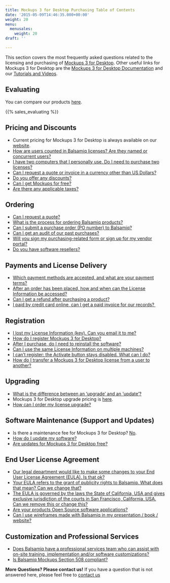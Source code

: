 ```yaml
---
title: Mockups 3 for Desktop Purchasing Table of Contents
date: '2015-05-09T14:46:35.000+00:00'
weight: 20
menu:
  menusales:
    weight: 20
draft: ''

---
```


This section covers the most frequently asked questions related to the licensing and purchasing of [Mockups 3 for Desktop](https://balsamiq.com/download). Other useful links for Mockups 3 for Desktop are the [Mockups 3 for Desktop Documentation](https://docs.balsamiq.com/desktop/) and our [Tutorials and Videos](/tutorials/).

## Evaluating

You can compare our products <a href="https://balsamiq.com/products/">here</a>.

{{% sales_evaluating %}}

## Pricing and Discounts

*   Current pricing for Mockups 3 for Desktop is always available on our [website](https://balsamiq.com/buy).
*   [How are users counted in Balsamiq licenses? Are they named or concurrent users?](/sales/userscounted/)
*   [I have two computers that I personally use. Do I need to purchase two licenses?](/sales/multiplecomputers/)
*   [Can I request a quote or invoice in a currency other than US Dollars?](/sales/currency/)
*   [Do you offer any discounts?](/sales/discounts/)
*   [Can I get Mockups for free?](https://balsamiq.com/free)
*   [Are there any applicable taxes?](/sales/taxes/)

## Ordering

*   [Can I request a quote?](/sales/quote/)
*   [What is the process for ordering Balsamiq products?](/sales/ordering/#licenses)
*   [Can I submit a purchase order (PO number) to Balsamiq?](/sales/purchaseorders/)
*   [Can I get an audit of our past purchases?](/sales/audit/)
*   [Will you sign my purchasing-related form or sign up for my vendor portal?](/sales/forms/)
*   [Do you have software resellers?](/sales/resellers/)

## Payments and License Delivery

*   [Which payment methods are accepted, and what are your payment terms?](/sales/paymentmethods/#licenses)
*   [After an order has been placed, how and when can the License Information be accessed?](/sales/licensedelivery/)
*   [Can I get a refund after purchasing a product?](/sales/refunds/)
*   [I paid by credit card online, can I get a paid invoice for our records? ](https://balsamiq.com/buy/invoice/)

## Registration

*   [I lost my License Information (key). Can you email it to me?](/sales/lostlicense/)
*   [How do I register Mockups 3 for Desktop?](/installation/register/)
*   [After I purchase, do I need to reinstall the software?](/sales/reinstall/)
*   [Can I use the same License Information on multiple machines?](/sales/multiplecomputers/)
*   [I can’t register: the Activate button stays disabled. What can I do?](/sales/cantregister/)
*   [How do I transfer a Mockups 3 for Desktop license from a user to another?](/sales/licensetransfer/)

## Upgrading

*   [What is the difference between an ‘upgrade’ and an ‘update’?](/sales/upgrades/)
*   Mockups 3 for Desktop upgrade pricing is [here](https://balsamiq.com/buy/#du).
*   [How can I order my license upgrade?](/sales/upgrades/#how-can-i-order-an-upgrade)

## Software Maintenance (Support and Updates)

*   Is there a maintenance fee for Mockups 3 for Desktop? [No](/sales/maintenance/#when-does-my-maintenance-start-and-end).
*   [How do I update my software?](/installation/update/)
*   [Are updates for Mockups 3 for Desktop free?](/sales/updatedesktop)

## End User License Agreement

*   [Our legal department would like to make some changes to your End User License Agreement (EULA). Is that ok?](/sales/customeula/)
*   [Your EULA refers to the grant of publicity rights to Balsamiq. What does that mean? Can we change that?](/sales/publicityrights/)
*   [The EULA is governed by the laws the State of California, USA and gives exclusive jurisdiction of the courts in San Francisco, California, USA. Can we remove this or change this?](/sales/jurisdiction/)
*   [Are your products Open Source software applications?](/sales/opensource/)
*   [Can I use wireframes made with Balsamiq in my presentation / book / website?](/sales/ipownership/)

## Customization and Professional Services

*   [Does Balsamiq have a professional services team who can assist with on-site training, implementation and/or software customizations?](/sales/training/)
*   [Is Balsamiq Mockups Section 508 compliant?](/sales/508/)

​**More Questions? Please contact us!** If you have a question that is not answered here, please feel free to [contact us](mailto:sales@balsamiq.com?subject=I%20have%20a%20question%20about%20purchasing%20Mockups%20for%20Desktop)
